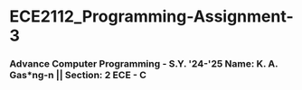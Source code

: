 # ECE2112_Programming-Assignment-3 

 ###  Advance Computer Programming - S.Y. '24-'25  Name: K. A. Gas*ng-n || Section: 2 ECE - C
